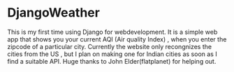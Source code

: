 # DjangoWeather
This is my first time using Django for webdevelopment. It is a simple web app that shows you your current AQI (Air quality Index) , when you enter the zipcode
of a particular city. 
Currently the website only recongnizes the cities from the US , but I plan on making one for Indian cities as soon as I find a suitable API.
Huge thanks to John Elder(flatplanet) for helping out. 
